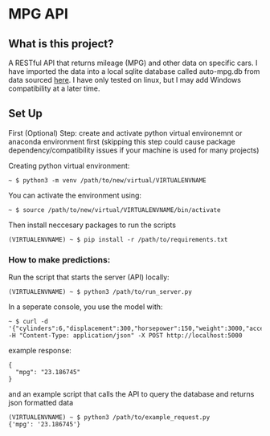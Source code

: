 # MPG API
## What is this project?
A RESTful API that returns mileage (MPG) and other data on specific cars. I have imported the data into a local sqlite database called auto-mpg.db from data sourced [here](https://www.kaggle.com/uciml/autompg-dataset). I have only tested on linux, but I may add Windows compatibility at a later time.

## Set Up
First (Optional) Step: create and activate python virtual environemnt or anaconda environment first (skipping this step could cause package dependency/compatibility issues if your machine is used for many projects)

Creating python virtual environment:
```
~ $ python3 -m venv /path/to/new/virtual/VIRTUALENVNAME 
```
You can activate the environment using:
```
~ $ source /path/to/new/virtual/VIRTUALENVNAME/bin/activate
```

Then install neccesary packages to run the scripts
```
(VIRTUALENVNAME) ~ $ pip install -r /path/to/requirements.txt 
```

### How to make predictions:
Run the script that starts the server (API) locally:
```
(VIRTUALENVNAME) ~ $ python3 /path/to/run_server.py
```

In a seperate console, you use the model with:

```
~ $ curl -d '{"cylinders":6,"displacement":300,"horsepower":150,"weight":3000,"acceleration":10,"modelyear":85,"origin":"American"}' -H "Content-Type: application/json" -X POST http://localhost:5000
```
example response:
```
{
  "mpg": "23.186745"
}
```

and an example script that calls the API to query the database and returns json formatted data

```
(VIRTUALENVNAME) ~ $ python3 /path/to/example_request.py
{'mpg': '23.186745'}
```
